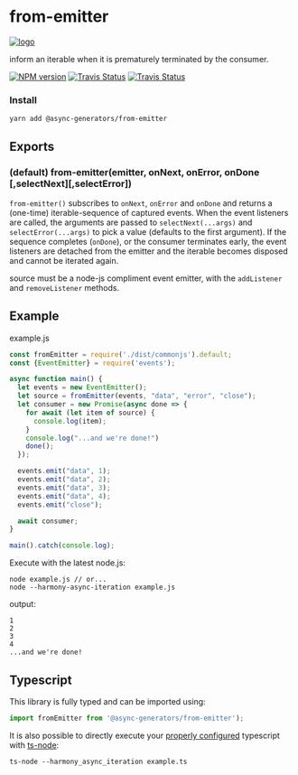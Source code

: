 # from-emitter
[![logo](https://avatars1.githubusercontent.com/u/31987273?v=4&s=110)][async-url]

inform an iterable when it is prematurely terminated by the consumer. 

[![NPM version][npm-image]][npm-url]
[![Travis Status][travis-image]][travis-url]
[![Travis Status][codecov-image]][codecov-url]

### Install
```
yarn add @async-generators/from-emitter
```

## Exports

### (default) from-emitter(emitter, onNext, onError, onDone [,selectNext][,selectError])

<code>from-emitter()</code> subscribes to `onNext`, `onError` and `onDone` and returns a (one-time) iterable-sequence of captured events. When the event listeners are called, the arguments are passed to `selectNext(...args)` and `selectError(...args)` to pick a value (defaults to the first argument). If the sequence completes (`onDone`), or the consumer terminates early, the event listeners are detached from the emitter and the iterable becomes disposed and cannot be iterated again.  

source must be a node-js compliment event emitter, with the `addListener ` and `removeListener` methods. 

## Example

example.js
```js
const fromEmitter = require('./dist/commonjs').default;
const {EventEmitter} = require('events');

async function main() {
  let events = new EventEmitter();
  let source = fromEmitter(events, "data", "error", "close");
  let consumer = new Promise(async done => {
    for await (let item of source) {
      console.log(item);
    }
    console.log("...and we're done!")
    done();
  });

  events.emit("data", 1);
  events.emit("data", 2);
  events.emit("data", 3);
  events.emit("data", 4);
  events.emit("close");

  await consumer;
}

main().catch(console.log);
```

Execute with the latest node.js: 

```
node example.js // or...
node --harmony-async-iteration example.js 
```

output:
```
1
2
3
4
...and we're done!
```
## Typescript

This library is fully typed and can be imported using: 

```ts
import fromEmitter from '@async-generators/from-emitter');
```

It is also possible to directly execute your [properly configured](https://stackoverflow.com/a/43694282/1657476) typescript with [ts-node](https://www.npmjs.com/package/ts-node):

```
ts-node --harmony_async_iteration example.ts
```

[npm-url]: https://npmjs.org/package/@async-generators/from-emitter
[npm-image]: https://img.shields.io/npm/v/@async-generators/from-emitter.svg
[npm-downloads]: https://img.shields.io/npm/dm/@async-generators/from-emitter.svg
[travis-url]: https://travis-ci.org/async-generators/from-emitter
[travis-image]: https://img.shields.io/travis/async-generators/from-emitter/master.svg
[codecov-url]: https://codecov.io/gh/async-generators/from-emitter
[codecov-image]: https://codecov.io/gh/async-generators/from-emitter/branch/master/graph/badge.svg
[async-url]: https://github.com/async-generators